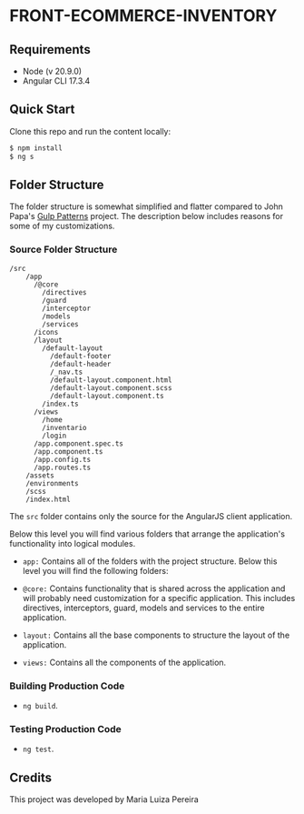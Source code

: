 # FRONT-ECOMMERCE-INVENTORY

## Requirements

- Node (v 20.9.0)
- Angular CLI 17.3.4

## Quick Start
Clone this repo and run the content locally:
```bash
$ npm install
$ ng s
```

## Folder Structure

The folder structure is somewhat simplified and flatter compared to John Papa's [Gulp Patterns](https://github.com/johnpapa/gulp-patterns) project. The description below includes reasons for some of my customizations.

### Source Folder Structure

```
/src
    /app
      /@core
        /directives
        /guard
        /interceptor
        /models
        /services
      /icons
      /layout
        /default-layout
          /default-footer
          /default-header
          /_nav.ts
          /default-layout.component.html
          /default-layout.component.scss
          /default-layout.component.ts
        /index.ts
      /views
        /home
        /inventario
        /login
      /app.component.spec.ts
      /app.component.ts
      /app.config.ts
      /app.routes.ts
    /assets
    /environments
    /scss
    /index.html
```

The `src` folder contains only the source for the AngularJS client application. 

Below this level you will find various folders that arrange the application's functionality into logical modules.

- `app:` Contains all of the folders with the project structure. Below this level you will find the following folders:

- `@core:` Contains functionality that is shared across the application and will probably need customization for a specific application. This includes directives, interceptors, guard, models and services to the entire application.

- `layout:` Contains all the base components to structure the layout of the application.

- `views:` Contains all the components of the application. 

### Building Production Code

- `ng build`.

### Testing Production Code

- `ng test`.

## Credits
This project was developed by Maria Luiza Pereira
